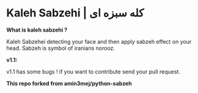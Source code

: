 # Kaleh Sabzehi  |   کله سبزه ای 

**What is kaleh sabzehi ?**

Kaleh Sabzehei detecting your face and then apply sabzeh effect on your head.
Sabzeh is symbol of iranians norooz.


**v1.1:**

v1.1 has some bugs !
if you want to contribute send your pull request.



**This repo forked from amin3mej/python-sabzeh**


